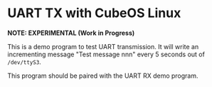 # UART TX with CubeOS Linux

**NOTE: EXPERIMENTAL (Work in Progress)**

This is a demo program to test UART transmission. It will write an incrementing message "Test message nnn" every 5 seconds out of `/dev/ttyS3`.

This program should be paired with the UART RX demo program.